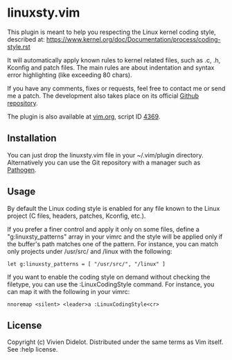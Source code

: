 # linuxsty.vim

This plugin is meant to help you respecting the Linux kernel coding style,
described at: https://www.kernel.org/doc/Documentation/process/coding-style.rst

It will automatically apply known rules to kernel related files, such as .c,
.h, Kconfig and patch files. The main rules are about indentation and syntax
error highlighting (like exceeding 80 chars).

If you have any comments, fixes or requests, feel free to contact me or send me
a patch. The development also takes place on its official [Github 
repository](https://github.com/vivien/vim-linux-coding-style).

The plugin is also available at [vim.org](www.vim.org), script ID 
[4369](http://www.vim.org/scripts/script.php?script_id=4369).
 
## Installation

You can just drop the linuxsty.vim file in your ~/.vim/plugin directory. 
Alternatively you can use the Git repository with a manager such as 
[Pathogen](https://github.com/tpope/vim-pathogen).

## Usage

By default the Linux coding style is enabled for any file known to the Linux 
project (C files, headers, patches, Kconfig, etc.).

If you prefer a finer control and apply it only on some files, define 
a "g:linuxsty_patterns" array in your vimrc and the style will be applied only 
if the buffer's path matches one of the pattern. For instance, you can match 
only projects under /usr/src/ and /linux with the following:

    let g:linuxsty_patterns = [ "/usr/src/", "/linux" ]

If you want to enable the coding style on demand without checking the filetype, 
you can use the :LinuxCodingStyle command. For instance, you can map it with 
the following in your vimrc:

    nnoremap <silent> <leader>a :LinuxCodingStyle<cr>

## License

Copyright (c) Vivien Didelot. Distributed under the same terms as Vim itself. 
See :help license.
